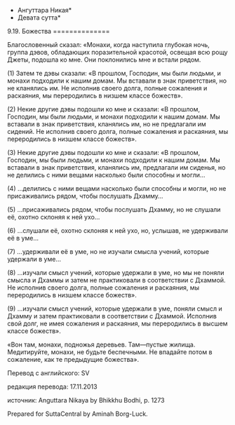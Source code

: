 * Ангуттара Никая*
* Девата сутта*

9\.19\. Божества
\=\=\=\=\=\=\=\=\=\=\=\=\=\=

Благословенный сказал: «Монахи, когда наступила глубокая ночь, группа дэвов, обладающих поразительной красотой, освещая всю рощу Джеты, подошла ко мне\. Они поклонились мне и встали рядом\.

\(1\) Затем те дэвы сказали: «В прошлом, Господин, мы были людьми, и монахи подходили к нашим домам\. Мы вставали в знак приветствия, но не кланялись им\. Не исполнив своего долга, полные сожаления и раскаяния, мы переродились в низшем классе божеств»\.

\(2\) Некие другие дэвы подошли ко мне и сказали: «В прошлом, Господин, мы были людьми, и монахи подходили к нашим домам\. Мы вставали в знак приветствия, кланялись им, но не предлагали им сидений\. Не исполнив своего долга, полные сожаления и раскаяния, мы переродились в низшем классе божеств»\.

\(3\) Некие другие дэвы подошли ко мне и сказали: «В прошлом, Господин, мы были людьми, и монахи подходили к нашим домам\. Мы вставали в знак приветствия, кланялись им, предлагали им сиденья, но не делились с ними вещами насколько были способны и могли…

\(4\) …делились с ними вещами насколько были способны и могли, но не присаживались рядом, чтобы послушать Дхамму…

\(5\) …присаживались рядом, чтобы послушать Дхамму, но не слушали её, охотно склоняя к ней ухо…

\(6\) …слушали её, охотно склоняя к ней ухо, но, услышав, не удерживали её в уме…

\(7\) …удерживали её в уме, но не изучали смысла учений, которые удержали в уме…

\(8\) …изучали смысл учений, которые удержали в уме, но мы не поняли смысла и Дхаммы и затем не практиковали в соответствии с Дхаммой\. Не исполнив своего долга, полные сожаления и раскаяния, мы переродились в низшем классе божеств»\.

\(9\) …изучали смысл учений, которые удержали в уме, поняли смысл и Дхамму и затем практиковали в соответствии с Дхаммой\. Исполнив свой долг, не имея сожаления и раскаяния, мы переродились в высшем классе божеств»\.

«Вон там, монахи, подножья деревьев\. Там—пустые жилища\. Медитируйте, монахи, не будьте беспечными\. Не впадайте потом в сожаление, как те предыдущие божества»\.

Перевод с английского: SV

редакция перевода: 17\.11\.2013

источник: Anguttara Nikaya by Bhikkhu Bodhi, p\. 1273

Prepared for SuttaCentral by Aminah Borg\-Luck\.